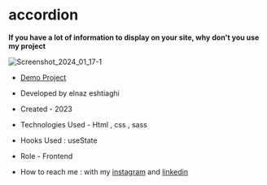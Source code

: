 # accordion
**If you have a lot of information to display on your site, why don't you use my project**

![Screenshot_2024_01_17-1](https://github.com/elnaz-eshtiaghi/accordion/assets/146030206/c5e9d418-e21d-4a11-8fa0-a5d6bed3e766)
- [Demo Project](  https://elnaz-eshtiaghi.github.io/accordion/)

- Developed by elnaz eshtiaghi

- Created - 2023

- Technologies Used - Html , css , sass

- Hooks Used : useState 

- Role - Frontend

- How to reach me : with my [instagram](https://www.instagram.com/elnaz_eshtiaghi) and [linkedin](https://www.linkedin.com/in/elnaz-eshtiaghi-936832290/)
